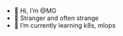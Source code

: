 - 👋 Hi, I’m @MG
- 👀 Stranger and often strange
- 🌱 I’m currently learning k8s, mlops


<!---
MG40/MG40 is a ✨ special ✨ repository because its `README.md` (this file) appears on your GitHub profile.
You can click the Preview link to take a look at your changes.
--->
